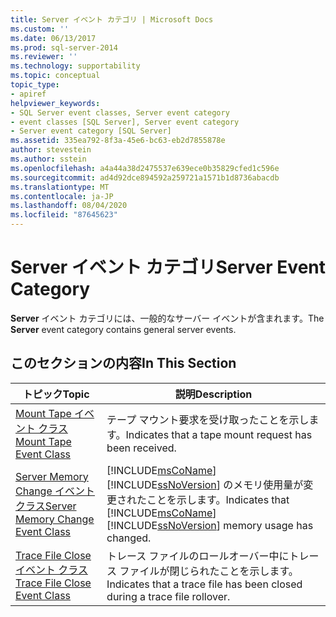 ```yaml
---
title: Server イベント カテゴリ | Microsoft Docs
ms.custom: ''
ms.date: 06/13/2017
ms.prod: sql-server-2014
ms.reviewer: ''
ms.technology: supportability
ms.topic: conceptual
topic_type:
- apiref
helpviewer_keywords:
- SQL Server event classes, Server event category
- event classes [SQL Server], Server event category
- Server event category [SQL Server]
ms.assetid: 335ea792-8f3a-45e6-bc63-eb2d7855878e
author: stevestein
ms.author: sstein
ms.openlocfilehash: a4a44a38d2475537e639ece0b35829cfed1c596e
ms.sourcegitcommit: ad4d92dce894592a259721a1571b1d8736abacdb
ms.translationtype: MT
ms.contentlocale: ja-JP
ms.lasthandoff: 08/04/2020
ms.locfileid: "87645623"
---
```

# <a name="server-event-category"></a><span data-ttu-id="a0313-102">Server イベント カテゴリ</span><span class="sxs-lookup"><span data-stu-id="a0313-102">Server Event Category</span></span>
  <span data-ttu-id="a0313-103">**Server** イベント カテゴリには、一般的なサーバー イベントが含まれます。</span><span class="sxs-lookup"><span data-stu-id="a0313-103">The **Server** event category contains general server events.</span></span>  
  
## <a name="in-this-section"></a><span data-ttu-id="a0313-104">このセクションの内容</span><span class="sxs-lookup"><span data-stu-id="a0313-104">In This Section</span></span>  
  
|<span data-ttu-id="a0313-105">トピック</span><span class="sxs-lookup"><span data-stu-id="a0313-105">Topic</span></span>|<span data-ttu-id="a0313-106">説明</span><span class="sxs-lookup"><span data-stu-id="a0313-106">Description</span></span>|  
|-----------|-----------------|  
|[<span data-ttu-id="a0313-107">Mount Tape イベント クラス</span><span class="sxs-lookup"><span data-stu-id="a0313-107">Mount Tape Event Class</span></span>](mount-tape-event-class.md)|<span data-ttu-id="a0313-108">テープ マウント要求を受け取ったことを示します。</span><span class="sxs-lookup"><span data-stu-id="a0313-108">Indicates that a tape mount request has been received.</span></span>|  
|[<span data-ttu-id="a0313-109">Server Memory Change イベント クラス</span><span class="sxs-lookup"><span data-stu-id="a0313-109">Server Memory Change Event Class</span></span>](server-memory-change-event-class.md)|<span data-ttu-id="a0313-110">[!INCLUDE[msCoName](../../includes/msconame-md.md)] [!INCLUDE[ssNoVersion](../../includes/ssnoversion-md.md)] のメモリ使用量が変更されたことを示します。</span><span class="sxs-lookup"><span data-stu-id="a0313-110">Indicates that [!INCLUDE[msCoName](../../includes/msconame-md.md)] [!INCLUDE[ssNoVersion](../../includes/ssnoversion-md.md)] memory usage has changed.</span></span>|  
|[<span data-ttu-id="a0313-111">Trace File Close イベント クラス</span><span class="sxs-lookup"><span data-stu-id="a0313-111">Trace File Close Event Class</span></span>](trace-file-close-event-class.md)|<span data-ttu-id="a0313-112">トレース ファイルのロールオーバー中にトレース ファイルが閉じられたことを示します。</span><span class="sxs-lookup"><span data-stu-id="a0313-112">Indicates that a trace file has been closed during a trace file rollover.</span></span>|  
  
  
